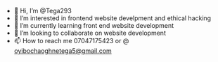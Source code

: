 - 👋 Hi, I’m @Tega293
- 👀 I’m interested in frontend website develpment and ethical hacking
- 🌱 I’m currently learning front end website development
- 💞️ I’m looking to collaborate on website development
- 📫 How to reach me 07047175423 or @ oyibochaoghnetega5@gmail.com

<!---
Tega293/Tega293 is a ✨ special ✨ repository because its `README.md` (this file) appears on your GitHub profile.
You can click the Preview link to take a look at your changes.
--->
